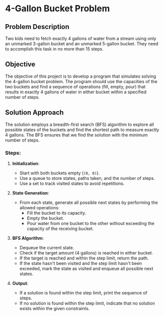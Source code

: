 # 4-Gallon Bucket Problem

## Problem Description

Two kids need to fetch exactly 4 gallons of water from a stream using only an unmarked 3-gallon bucket and an unmarked 5-gallon bucket. They need to accomplish this task in no more than 15 steps. 

## Objective

The objective of this project is to develop a program that simulates solving the 4-gallon bucket problem. The program should use the capacities of the two buckets and find a sequence of operations (fill, empty, pour) that results in exactly 4 gallons of water in either bucket within a specified number of steps.

## Solution Approach

The solution employs a breadth-first search (BFS) algorithm to explore all possible states of the buckets and find the shortest path to measure exactly 4 gallons. The BFS ensures that we find the solution with the minimum number of steps.

### Steps:

1. **Initialization**:
   - Start with both buckets empty (`(0, 0)`).
   - Use a queue to store states, paths taken, and the number of steps.
   - Use a set to track visited states to avoid repetitions.

2. **State Generation**:
   - From each state, generate all possible next states by performing the allowed operations:
     - Fill the bucket to its capacity.
     - Empty the bucket.
     - Pour water from one bucket to the other without exceeding the capacity of the receiving bucket.

3. **BFS Algorithm**:
   - Dequeue the current state.
   - Check if the target amount (4 gallons) is reached in either bucket.
   - If the target is reached and within the step limit, return the path.
   - If the state hasn't been visited and the step limit hasn't been exceeded, mark the state as visited and enqueue all possible next states.

4. **Output**:
   - If a solution is found within the step limit, print the sequence of steps.
   - If no solution is found within the step limit, indicate that no solution exists within the given constraints.
